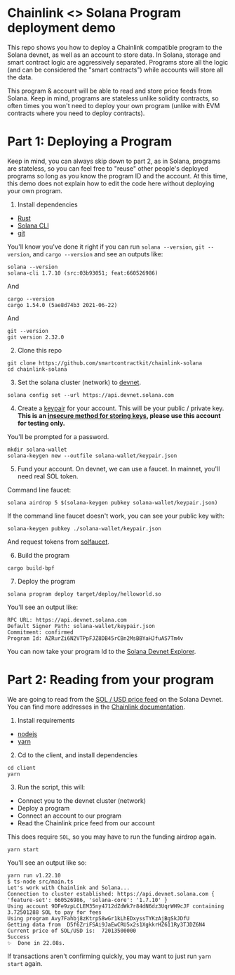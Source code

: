 # Chainlink <> Solana Program deployment demo

This repo shows you how to deploy a Chainlink compatible program to the Solana devnet, as well as an account to store data. In Solana, storage and smart contract logic are aggressively separated. Programs store all the logic (and can be considered the "smart contracts") while accounts will store all the data.

This program & account will be able to read and store price feeds from Solana. Keep in mind, programs are stateless unlike solidity contracts, so often times you won't need to deploy your own program (unlike with EVM contracts where you need to deploy contracts).

# Part 1: Deploying a Program

Keep in mind, you can always skip down to part 2, as in Solana, programs are stateless, so you can feel free to "reuse" other people's deployed programs so long as you know the program ID and the account. At this time, this demo does not explain how to edit the code here without deploying your own program.

1. Install dependencies
- [Rust](https://www.rust-lang.org/tools/install)
- [Solana CLI](https://docs.solana.com/cli/install-solana-cli-tools#use-solanas-install-tool)
- [git](https://git-scm.com/book/en/v2/Getting-Started-Installing-Git)

You'll know you've done it right if you can run `solana --version`, `git --version`, and `cargo --version` and see an outputs like:

```
solana --version
solana-cli 1.7.10 (src:03b93051; feat:660526986)
```
And
```
cargo --version
cargo 1.54.0 (5ae8d74b3 2021-06-22)
```
And
```
git --version
git version 2.32.0
```

2. Clone this repo

```
git clone https://github.com/smartcontractkit/chainlink-solana
cd chainlink-solana
```

3. Set the solana cluster (network) to [devnet](https://docs.solana.com/clusters#devnet).

```
solana config set --url https://api.devnet.solana.com
```

4. Create a [keypair](https://docs.solana.com/terminology#keypair) for your account. This will be your public / private key. **This is an [insecure method for storing keys](https://docs.solana.com/wallet-guide/cli#file-system-wallet-security), please use this account for testing only.**

You'll be prompted for a password.

```
mkdir solana-wallet
solana-keygen new --outfile solana-wallet/keypair.json
```

5. Fund your account. On devnet, we can use a faucet. In mainnet, you'll need real SOL token.

Command line faucet:
```
solana airdrop 5 $(solana-keygen pubkey solana-wallet/keypair.json)
```

If the command line faucet doesn't work, you can see your public key with:
```
solana-keygen pubkey ./solana-wallet/keypair.json
```
And request tokens from [solfaucet](https://solfaucet.com/).

6. Build the program

```
cargo build-bpf
```

7. Deploy the program

```
solana program deploy target/deploy/helloworld.so
```

You'll see an output like:
```
RPC URL: https://api.devnet.solana.com
Default Signer Path: solana-wallet/keypair.json
Commitment: confirmed
Program Id: AZRurZi6N2VTPpFJZ8DB45rCBn2MsBBYaHJfuAS7Tm4v
```

You can now take your program Id to the [Solana Devnet Explorer](https://explorer.solana.com/?cluster=devnet).

# Part 2: Reading from your program

We are going to read from the [SOL / USD price feed](https://explorer.solana.com/address/FmAmfoyPXiA8Vhhe6MZTr3U6rZfEZ1ctEHay1ysqCqcf?cluster=devnet) on the Solana Devnet. You can find more addresses in the [Chainlink documentation](https://docs.chain.link/docs/solana-price-feeds/).


1. Install requirements

- [nodejs](https://nodejs.org/en/download/)
- [yarn](https://classic.yarnpkg.com/en/docs/install/#mac-stable)

2. Cd to the client, and install dependencies

```
cd client
yarn
```

3. Run the script, this will:

- Connect you to the devnet cluster (network)
- Deploy a program
- Connect an account to our program
- Read the Chainlink price feed from our account

This does require `SOL`, so you may have to run the funding airdrop again.

```
yarn start
```

You'll see an output like so:
```
yarn run v1.22.10
$ ts-node src/main.ts
Let's work with Chainlink and Solana...
Connection to cluster established: https://api.devnet.solana.com { 'feature-set': 660526986, 'solana-core': '1.7.10' }
Using account 9DFe9zpLCLEM35ny4712dZdWk7r84dN6dz3UqrWH9cJF containing 3.72501288 SOL to pay for fees
Using program Avy7Fahbj8zKtrpS8wGr1kLhEDxyssTYKzAjBgSkJDfU
Getting data from  D5f6ZriFSAi9JaEwCRU5x2s1XgkkrHZ611Ry3TJDZ6N4
Current price of SOL/USD is:  72013500000
Success
✨  Done in 22.08s.
```

If transactions aren't confirming quickly, you may want to just run `yarn start` again.
